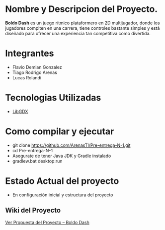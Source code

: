 # Nombre y Descripcion del Proyecto.

**Boldo Dash** es un juego rítmico plataformero en 2D multijugador, donde los jugadores compiten en una carrera, tiene controles bastante simples y está diseñado para ofrecer una experiencia tan competitiva como divertida.

# Integrantes 

- Flavio Demian Gonzalez
- Tiago Rodrigo Arenas
- Lucas Rolandi

# Tecnologias Utilizadas

- [LibGDX](https://libgdx.com/)

# Como compilar y ejecutar

- git clone https://github.com/ArenasTI/Pre-entrega-N-1.git
- cd Pre-entrega-N-1
- Asegurate de tener Java JDK y Gradle instalado
- gradlew.bat desktop:run

# Estado Actual del proyecto

- En configuración inicial y estructura del proyecto

## Wiki del Proyecto
[Ver Propuesta del Proyecto – Boldo Dash]([https://github.com/ArenasTI/Boldo-Dash/wiki/Propuesta-del-Proyecto----Boldo-Dash](https://github.com/ArenasTI/Boldo-Dash/wiki/Proyecto-%E2%80%93-Boldo-Dash))
